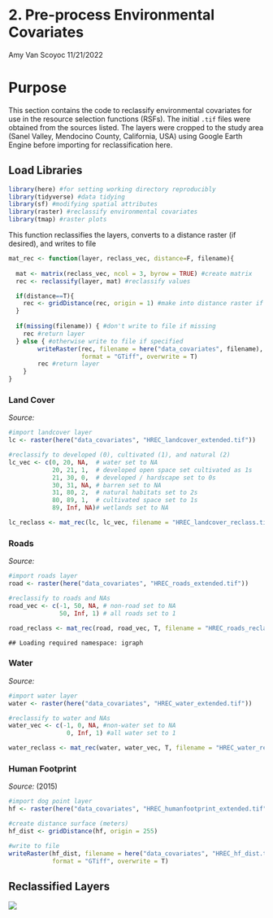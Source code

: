 2\. Pre-process Environmental Covariates
================
Amy Van Scoyoc
11/21/2022

# Purpose

This section contains the code to reclassify environmental covariates
for use in the resource selection functions (RSFs). The initial `.tif`
files were obtained from the sources listed. The layers were cropped to
the study area (Sanel Valley, Mendocino County, California, USA) using
Google Earth Engine before importing for reclassification here.

## Load Libraries

``` r
library(here) #for setting working directory reproducibly
library(tidyverse) #data tidying
library(sf) #modifying spatial attributes 
library(raster) #reclassify environmental covariates
library(tmap) #raster plots
```

This function reclassifies the layers, converts to a distance raster (if
desired), and writes to file

``` r
mat_rec <- function(layer, reclass_vec, distance=F, filename){
  
  mat <- matrix(reclass_vec, ncol = 3, byrow = TRUE) #create matrix
  rec <- reclassify(layer, mat) #reclassify values 

  if(distance==T){
    rec <- gridDistance(rec, origin = 1) #make into distance raster if desired
  }
  
  if(missing(filename)) { #don't write to file if missing
    rec #return layer
  } else { #otherwise write to file if specified
        writeRaster(rec, filename = here("data_covariates", filename), 
                    format = "GTiff", overwrite = T) 
        rec #return layer
    }
}
```

### Land Cover

*_Source:_*

``` r
#import landcover layer
lc <- raster(here("data_covariates", "HREC_landcover_extended.tif"))

#reclassify to developed (0), cultivated (1), and natural (2)
lc_vec <- c(0, 20, NA,  # water set to NA 
            20, 21, 1,  # developed open space set cultivated as 1s
            21, 30, 0,  # developed / hardscape set to 0s
            30, 31, NA, # barren set to NA
            31, 80, 2,  # natural habitats set to 2s 
            80, 89, 1,  # cultivated space set to 1s
            89, Inf, NA)# wetlands set to NA 

lc_reclass <- mat_rec(lc, lc_vec, filename = "HREC_landcover_reclass.tif") #reclassify 
```

### Roads

*_Source:_*

``` r
#import roads layer
road <- raster(here("data_covariates", "HREC_roads_extended.tif"))

#reclassify to roads and NAs
road_vec <- c(-1, 50, NA, # non-road set to NA 
              50, Inf, 1) # all roads set to 1 

road_reclass <- mat_rec(road, road_vec, T, filename = "HREC_roads_reclass.tif") #reclassify 
```

    ## Loading required namespace: igraph

### Water

*_Source:_*

``` r
#import water layer
water <- raster(here("data_covariates", "HREC_water_extended.tif"))

#reclassify to water and NAs
water_vec <- c(-1, 0, NA, #non-water set to NA 
                0, Inf, 1) #all water set to 1 

water_reclass <- mat_rec(water, water_vec, T, filename = "HREC_water_reclass.tif") #reclassify 
```

### Human Footprint

*_Source:_* (2015)

``` r
#import dog point layer
hf <- raster(here("data_covariates", "HREC_humanfootprint_extended.tif"))

#create distance surface (meters)
hf_dist <- gridDistance(hf, origin = 255)

#write to file
writeRaster(hf_dist, filename = here("data_covariates", "HREC_hf_dist.tif"), 
            format = "GTiff", overwrite = T)
```

## Reclassified Layers

![](prep_covariates_files/figure-gfm/unnamed-chunk-7-1.png)<!-- -->

